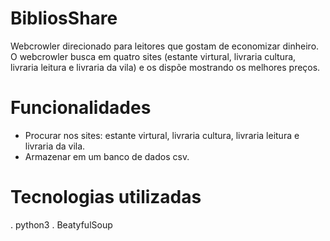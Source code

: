 # BibliosShare
Webcrowler direcionado para leitores que gostam de economizar dinheiro. O webcrowler busca em quatro sites (estante virtural, livraria cultura, livraria leitura e  livraria da vila) e os dispõe mostrando os melhores preços.

# Funcionalidades
- Procurar nos sites: estante virtural, livraria cultura, livraria leitura e  livraria da vila.
- Armazenar em um banco de dados csv.

# Tecnologias utilizadas
. python3
. BeatyfulSoup
